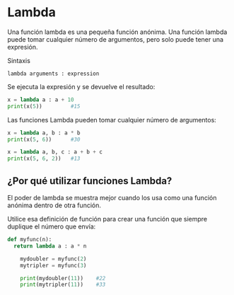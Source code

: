 # Lambda	
Una función lambda es una pequeña función anónima.
Una función lambda puede tomar cualquier número de argumentos, pero solo puede tener una expresión.

Sintaxis
```ssh
lambda arguments : expression
```
Se ejecuta la expresión y se devuelve el resultado:
```python	
x = lambda a : a + 10
print(x(5))			#15
```
Las funciones Lambda pueden tomar cualquier número de argumentos:
```python	
x = lambda a, b : a * b
print(x(5, 6))		#30

x = lambda a, b, c : a + b + c
print(x(5, 6, 2))	#13
```
## ¿Por qué utilizar funciones Lambda?
El poder de lambda se muestra mejor cuando los usa como una función anónima dentro de otra función.

Utilice esa definición de función para crear una función que siempre duplique el número que envía:
```python
def myfunc(n):
  return lambda a : a * n

	mydoubler = myfunc(2)
	mytripler = myfunc(3)

	print(mydoubler(11))	#22
	print(mytripler(11))	#33
```
